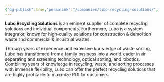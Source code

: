 ```yaml
---
{"dg-publish":true,"permalink":"/companies/lubo-recycling-solutions/","noteIcon":"lightbulb"}
---
```


**Lubo Recycling Solutions** is an eminent supplier of complete recycling solutions and individual components. Furthermore, Lubo is a system integrator, known for high-quality solutions for construction & demolition waste and commercial & industrial wastes.

Through years of experience and extensive knowledge of waste sorting, Lubo has transformed from a family business into a world leader in air separating and screening technology, optical sorting, and robotics. Combining years of knowledge in recycling, waste, and sorting processes with immense flexibility, Lubo can offer the perfect recycling solutions that are highly profitable to maximize ROI for customers.